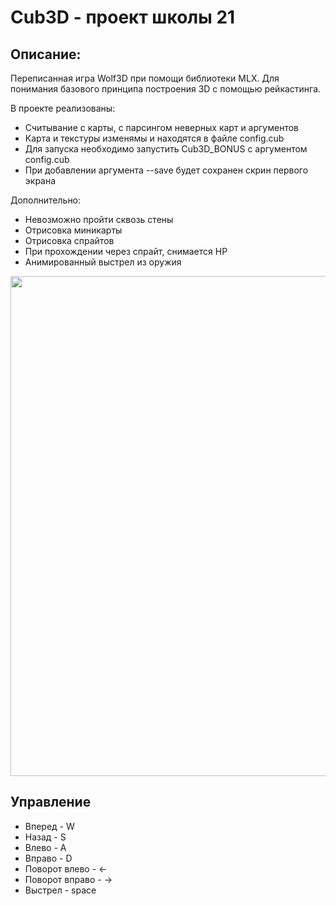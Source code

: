 # Cub3D - проект школы 21
## Описание:

Переписанная игра Wolf3D при помощи библиотеки MLX.
Для понимания базового принципа построения 3D с помощью рейкастинга.

В проекте реализованы:
* Считывание с карты, с парсингом неверных карт и аргументов 
* Карта и текстуры изменямы и находятся в файле config.cub
* Для запуска необходимо запустить Cub3D_BONUS с аргументом config.cub
* При добавлении аргумента --save будет сохранен скрин первого экрана

Дополнительно:
* Невозможно пройти сквозь стены
* Отрисовка миникарты
* Отрисовка спрайтов
* При прохождении через спрайт, снимается HP
* Анимированный выстрел из оружия

<img src="https://github.com/kozarezov/Cub3D/screenshot.bmp" width="800">  

## Управление
* Вперед - W
* Назад - S
* Влево - A
* Вправо - D
* Поворот влево - ← 
* Поворот вправо - →
* Выстрел - space
